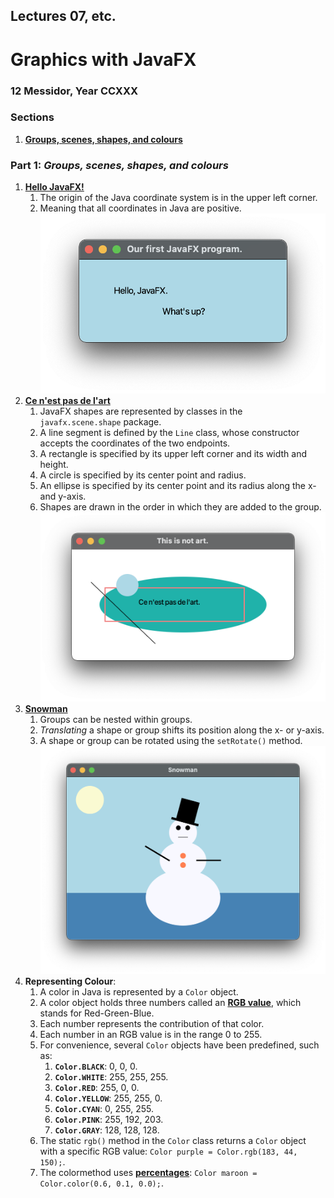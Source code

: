 ## Lectures 07, etc.

# Graphics with JavaFX

### 12 Messidor, Year CCXXX

### Sections

1. [**Groups, scenes, shapes, and colours**](#part-1-examples-from-lecture-1)

### Part 1: _Groups, scenes, shapes, and colours_

1. [**Hello JavaFX!**](HelloJavaFX.java)
   1. The origin of the Java coordinate system is in the upper left corner.
   2. Meaning that all coordinates in Java are positive. ![hellojavafx](assets/hellojavafx.png)
2. [**Ce n'est pas de l'art**](NotArt.java)
   1. JavaFX shapes are represented by classes in the `javafx.scene.shape` package.
   2. A line segment is defined by the `Line` class, whose constructor accepts the coordinates of the two endpoints.
   3. A rectangle is specified by its upper left corner and its width and height.
   4. A circle is specified by its center point and radius.
   5. An ellipse is specified by its center point and its radius along the x- and y-axis.
   6. Shapes are drawn in the order in which they are added to the group. ![notart](assets/notart.png)
3. [**Snowman**](Snowman.java)
   1. Groups can be nested within groups.
   2. _Translating_ a shape or group shifts its position along the x- or y-axis.
   3. A shape or group can be rotated using the `setRotate()` method. ![snowman](assets/snowman.png)
4. **Representing Colour**:
   1. A color in Java is represented by a `Color` object.
   2. A color object holds three numbers called an [**RGB value**](https://en.wikipedia.org/wiki/RGB_color_model), which
   stands for Red-Green-Blue.
   3. Each number represents the contribution of that color.
   4. Each number in an RGB value is in the range 0 to 255.
   5. For convenience, several `Color` objects have been predefined, such as:
      1. **`Color.BLACK`**: 0, 0, 0.
      2. **`Color.WHITE`**: 255, 255, 255.
      3. **`Color.RED`**: 255, 0, 0.
      4. **`Color.YELLOW`**: 255, 255, 0.
      5. **`Color.CYAN`**: 0, 255, 255.
      6. **`Color.PINK`**: 255, 192, 203.
      7. **`Color.GRAY`**: 128, 128, 128.
   6. The static `rgb()` method in the `Color` class returns a `Color` object with a specific RGB value: 
   `Color purple = Color.rgb(183, 44, 150);`.
   7. The colormethod uses [**percentages**](https://www.december.com/html/spec/colorper.html): `Color maroon = 
   Color.color(0.6, 0.1, 0.0);`.